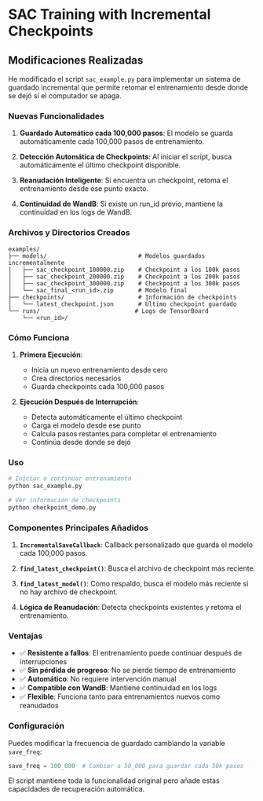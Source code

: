 # SAC Training with Incremental Checkpoints

## Modificaciones Realizadas

He modificado el script `sac_example.py` para implementar un sistema de guardado incremental que permite retomar el entrenamiento desde donde se dejó si el computador se apaga.

### Nuevas Funcionalidades

1. **Guardado Automático cada 100,000 pasos**: El modelo se guarda automáticamente cada 100,000 pasos de entrenamiento.

2. **Detección Automática de Checkpoints**: Al iniciar el script, busca automáticamente el último checkpoint disponible.

3. **Reanudación Inteligente**: Si encuentra un checkpoint, retoma el entrenamiento desde ese punto exacto.

4. **Continuidad de WandB**: Si existe un run_id previo, mantiene la continuidad en los logs de WandB.

### Archivos y Directorios Creados

```
examples/
├── models/                          # Modelos guardados incrementalmente
│   ├── sac_checkpoint_100000.zip    # Checkpoint a los 100k pasos
│   ├── sac_checkpoint_200000.zip    # Checkpoint a los 200k pasos
│   ├── sac_checkpoint_300000.zip    # Checkpoint a los 300k pasos
│   └── sac_final_<run_id>.zip       # Modelo final
├── checkpoints/                     # Información de checkpoints
│   └── latest_checkpoint.json       # Último checkpoint guardado
└── runs/                           # Logs de TensorBoard
    └── <run_id>/
```

### Cómo Funciona

1. **Primera Ejecución**: 
   - Inicia un nuevo entrenamiento desde cero
   - Crea directorios necesarios
   - Guarda checkpoints cada 100,000 pasos

2. **Ejecución Después de Interrupción**:
   - Detecta automáticamente el último checkpoint
   - Carga el modelo desde ese punto
   - Calcula pasos restantes para completar el entrenamiento
   - Continúa desde donde se dejó

### Uso

```bash
# Iniciar o continuar entrenamiento
python sac_example.py

# Ver información de checkpoints
python checkpoint_demo.py
```

### Componentes Principales Añadidos

1. **`IncrementalSaveCallback`**: Callback personalizado que guarda el modelo cada 100,000 pasos.

2. **`find_latest_checkpoint()`**: Busca el archivo de checkpoint más reciente.

3. **`find_latest_model()`**: Como respaldo, busca el modelo más reciente si no hay archivo de checkpoint.

4. **Lógica de Reanudación**: Detecta checkpoints existentes y retoma el entrenamiento.

### Ventajas

- ✅ **Resistente a fallos**: El entrenamiento puede continuar después de interrupciones
- ✅ **Sin pérdida de progreso**: No se pierde tiempo de entrenamiento
- ✅ **Automático**: No requiere intervención manual
- ✅ **Compatible con WandB**: Mantiene continuidad en los logs
- ✅ **Flexible**: Funciona tanto para entrenamientos nuevos como reanudados

### Configuración

Puedes modificar la frecuencia de guardado cambiando la variable `save_freq`:

```python
save_freq = 100_000  # Cambiar a 50_000 para guardar cada 50k pasos
```

El script mantiene toda la funcionalidad original pero añade estas capacidades de recuperación automática.
